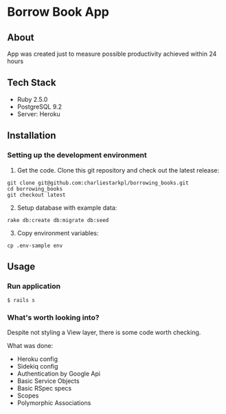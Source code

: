 # Borrow Book App

## About

App was created just to measure possible productivity achieved within 24 hours

## Tech Stack

* Ruby 2.5.0
* PostgreSQL 9.2
* Server: Heroku

## Installation

### Setting up the development environment

1. Get the code. Clone this git repository and check out the latest release:
```
git clone git@github.com:charliestarkpl/borrowing_books.git
cd borrowing_books
git checkout latest
```

2. Setup database with example data:
```
rake db:create db:migrate db:seed
```

3. Copy environment variables:
```
cp .env-sample env
```

## Usage
### Run application
```
$ rails s
```

### What's worth looking into?

Despite not styling a View layer, there is some code worth checking.

What was done:
- Heroku config
- Sidekiq config
- Authentication by Google Api
- Basic Service Objects
- Basic RSpec specs
- Scopes
- Polymorphic Associations
